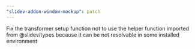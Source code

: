 ```yaml
---
"slidev-addon-window-mockup": patch
---
```


Fix the transformer setup function not to use the helper function imported from @slidev/types because it can be not resolvable in some installed environment
